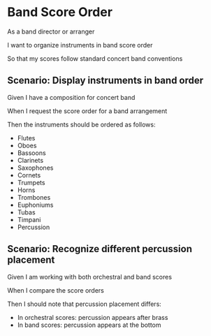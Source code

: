 # Band Score Order

As a band director or arranger

I want to organize instruments in band score order

So that my scores follow standard concert band conventions

## Scenario: Display instruments in band order

Given I have a composition for concert band

When I request the score order for a band arrangement

Then the instruments should be ordered as follows:
  - Flutes
  - Oboes
  - Bassoons
  - Clarinets
  - Saxophones
  - Cornets
  - Trumpets
  - Horns
  - Trombones
  - Euphoniums
  - Tubas
  - Timpani
  - Percussion

## Scenario: Recognize different percussion placement

Given I am working with both orchestral and band scores

When I compare the score orders

Then I should note that percussion placement differs:
  - In orchestral scores: percussion appears after brass
  - In band scores: percussion appears at the bottom

